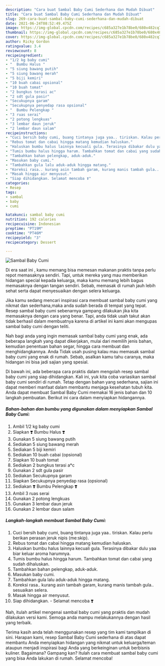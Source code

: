 ```yaml
---
description: "Cara buat Sambal Baby Cumi Sederhana dan Mudah Dibuat"
title: "Cara buat Sambal Baby Cumi Sederhana dan Mudah Dibuat"
slug: 269-cara-buat-sambal-baby-cumi-sederhana-dan-mudah-dibuat
date: 2021-06-24T08:52:49.475Z
image: https://img-global.cpcdn.com/recipes/c685a327e1b78be0/680x482cq70/sambal-baby-cumi-foto-resep-utama.jpg
thumbnail: https://img-global.cpcdn.com/recipes/c685a327e1b78be0/680x482cq70/sambal-baby-cumi-foto-resep-utama.jpg
cover: https://img-global.cpcdn.com/recipes/c685a327e1b78be0/680x482cq70/sambal-baby-cumi-foto-resep-utama.jpg
author: Ricky Gordon
ratingvalue: 3.4
reviewcount: 8
recipeingredient:
- "1/2 kg baby cumi"
- "  Bumbu Halus "
- "5 siung bawang putih"
- "5 siung bawang merah"
- "5 biji kemiri"
- "10 buah cabai opsional"
- "10 buah tomat"
- "2 bungkus terasi ac"
- "2 sdt gula pasir"
- "Secukupnya garam"
- "Secukupnya penyedap rasa opsional"
- "  Bumbu Pelengkap "
- "3 ruas serai"
- "2 potong lengkuas"
- "3 lembar daun jeruk"
- "2 lembar daun salam"
recipeinstructions:
- "Cuci bersih baby cumi, buang tintanya juga yaa.. tiriskan. Kalau perlu berikan perasan jeruk nipis (me:skip)."
- "Rebus tomat dan cabai hingga matang kemudian haluskan."
- "Haluskan bumbu halus lainnya kecuali gula. Terasinya dibakar dulu yaa biar keluar aroma harumnya."
- "Tumis bumbu halus hingga harum. Tambahkan tomat dan cabai yang sudah dihaluskan."
- "Tambahkan bahan pelengkap, aduk-aduk."
- "Masukan baby cumi."
- "Tambahkan gula lalu aduk-aduk hingga matang."
- "Koreksi rasa.. kurang asin tambah garam, kurang manis tambah gula.. sesuaikan selera."
- "Masak hingga air menyusut."
- "Siap dihidangkan. Selamat mencoba ❣️"
categories:
- Resep
tags:
- sambal
- baby
- cumi

katakunci: sambal baby cumi 
nutrition: 192 calories
recipecuisine: Indonesian
preptime: "PT19M"
cooktime: "PT46M"
recipeyield: "3"
recipecategory: Dessert

---
```



![Sambal Baby Cumi](https://img-global.cpcdn.com/recipes/c685a327e1b78be0/680x482cq70/sambal-baby-cumi-foto-resep-utama.jpg)

Di era  saat ini , kamu memang bisa memesan makanan praktis tanpa perlu repot memasaknya sendiri. Tapi, untuk mereka yang mau memberikan hidangan special kepada keluarga, maka kamu memang lebih bagus memasaknya dengan tangan sendiri. Sebab, memasak di rumah jauh lebih sehat serta dapat menyesuaikan dengan selera keluarga.

Jika kamu sedang mencari inspirasi cara membuat sambal baby cumi yang nikmat dan sederhana,maka anda sudah berada di tempat yang tepat. Resep sambal baby cumi  sebenarnya gampang dilakukan jika kita memasaknya dengan cara yang benar. Tapi, anda tidak usah takut akan tidak berhasil dalam membuatnya 
karena di artikel ini kami akan mengupas sambal baby cumi dengan teliti.  



Nah bagi anda yang ingin memasak sambal baby cumi yang enak, ada beberapa langkah yang dapat dikerjakan, mulai dari memilih jenis bahan, kemudian penentuan bahan segar, hingga cara membuat dan menghidangkannya. Anda Tidak usah pusing kalau mau memasak sambal baby cumi yang enak di rumah. Sebab, asalkan kamu  tahu caranya, maka hidangan ini bisa jadi sajian yang spesial.

Di bawah ini, ada beberapa cara praktis  dalam mengolah resep sambal baby cumi yang siap dihidangkan. Kali ini, yuk kita coba variasikan sambal baby cumi sendiri di rumah. Tetap dengan bahan yang sederhana, sajian ini dapat memberi manfaat dalam membantu menjaga kesehatan tubuh kita. Anda dapat membuat Sambal Baby Cumi memakai 16 jenis bahan dan 10 langkah pembuatan. Berikut ini cara dalam menyiapkan hidangannya.

<!--inarticleads1-->

##### Bahan-bahan dan bumbu yang digunakan dalam menyiapkan Sambal Baby Cumi:

1. Ambil 1/2 kg baby cumi
1. Siapkan  ❣️ Bumbu Halus ❣️
1. Gunakan 5 siung bawang putih
1. Sediakan 5 siung bawang merah
1. Sediakan 5 biji kemiri
1. Sediakan 10 buah cabai (opsional)
1. Siapkan 10 buah tomat
1. Sediakan 2 bungkus terasi a*c
1. Gunakan 2 sdt gula pasir
1. Sediakan Secukupnya garam
1. Siapkan Secukupnya penyedap rasa (opsional)
1. Sediakan  ❣️ Bumbu Pelengkap ❣️
1. Ambil 3 ruas serai
1. Gunakan 2 potong lengkuas
1. Gunakan 3 lembar daun jeruk
1. Gunakan 2 lembar daun salam




<!--inarticleads2-->

##### Langkah-langkah membuat Sambal Baby Cumi:

1. Cuci bersih baby cumi, buang tintanya juga yaa.. tiriskan. Kalau perlu berikan perasan jeruk nipis (me:skip).
1. Rebus tomat dan cabai hingga matang kemudian haluskan.
1. Haluskan bumbu halus lainnya kecuali gula. Terasinya dibakar dulu yaa biar keluar aroma harumnya.
1. Tumis bumbu halus hingga harum. Tambahkan tomat dan cabai yang sudah dihaluskan.
1. Tambahkan bahan pelengkap, aduk-aduk.
1. Masukan baby cumi.
1. Tambahkan gula lalu aduk-aduk hingga matang.
1. Koreksi rasa.. kurang asin tambah garam, kurang manis tambah gula.. sesuaikan selera.
1. Masak hingga air menyusut.
1. Siap dihidangkan. - Selamat mencoba ❣️




Nah, itulah artikel mengenai  sambal baby cumi  yang praktis dan mudah dilakukan versi kami. Semoga anda mampu melakukannya dengan hasil yang terbaik. 

Terima kasih anda telah menggunakan resep yang tim kami tampilkan di sini. Harapan kami, resep  Sambal Baby Cumi sederhana di atas dapat membantu Anda menyiapkan hidangan yang nikmat untuk keluarga/teman ataupun menjadi inspirasi bagi Anda yang berkeinginan untuk berbisnis kuliner. Bagaimana? Gampang kan? Itulah cara membuat sambal baby cumi yang bisa Anda lakukan di rumah. Selamat mencoba!

